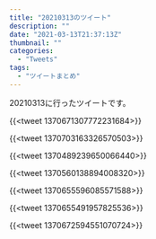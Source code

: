 ```yaml
---
title: "20210313のツイート"
description: ""
date: "2021-03-13T21:37:13Z"
thumbnail: ""
categories:
  - "Tweets"
tags:
  - "ツイートまとめ"
---
```

20210313に行ったツイートです。
<!--more-->
{{<tweet 1370671307772231684>}}

{{<tweet 1370703163326570503>}}

{{<tweet 1370489239650066440>}}

{{<tweet 1370560138894008320>}}

{{<tweet 1370655596085571588>}}

{{<tweet 1370655491957825536>}}

{{<tweet 1370672594551070724>}}

